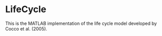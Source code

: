 # LifeCycle
This is the MATLAB implementation of the life cycle model developed by Cocco et al. (2005).
